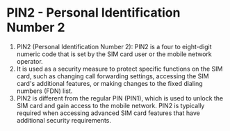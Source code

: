 # PIN2 - Personal Identification Number 2

1. PIN2 (Personal Identification Number 2): PIN2 is a four to eight-digit numeric code that is set by the SIM card user or the mobile network operator.&#x20;
2. It is used as a security measure to protect specific functions on the SIM card, such as changing call forwarding settings, accessing the SIM card's additional features, or making changes to the fixed dialing numbers (FDN) list.&#x20;
3. PIN2 is different from the regular PIN (PIN1), which is used to unlock the SIM card and gain access to the mobile network. PIN2 is typically required when accessing advanced SIM card features that have additional security requirements.
